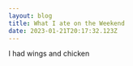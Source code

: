```yaml
---
layout: blog
title: What I ate on the Weekend
date: 2023-01-21T20:17:32.123Z
---
```

I had wings and chicken